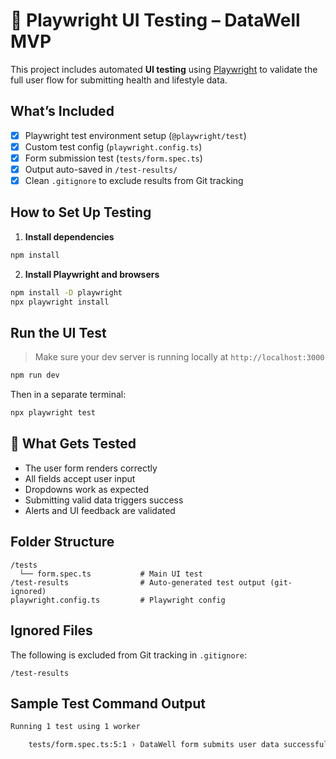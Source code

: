 # 🧪 Playwright UI Testing – DataWell MVP

This project includes automated **UI testing** using [Playwright](https://playwright.dev/) to validate the full user flow for submitting health and lifestyle data.

## What’s Included

- [x] Playwright test environment setup (`@playwright/test`)
- [x] Custom test config (`playwright.config.ts`)
- [x] Form submission test (`tests/form.spec.ts`)
- [x] Output auto-saved in `/test-results/`
- [x] Clean `.gitignore` to exclude results from Git tracking

##  How to Set Up Testing

1. **Install dependencies**
```bash
npm install
```

2. **Install Playwright and browsers**
```bash
npm install -D playwright
npx playwright install
```

##  Run the UI Test

> Make sure your dev server is running locally at `http://localhost:3000`

```bash
npm run dev
```

Then in a separate terminal:
```bash
npx playwright test
```

## 🧾 What Gets Tested

- The user form renders correctly
- All fields accept user input
- Dropdowns work as expected
- Submitting valid data triggers success
- Alerts and UI feedback are validated

##  Folder Structure

```
/tests
  └── form.spec.ts           # Main UI test
/test-results                # Auto-generated test output (git-ignored)
playwright.config.ts         # Playwright config
```

##  Ignored Files

The following is excluded from Git tracking in `.gitignore`:

```
/test-results
```

##  Sample Test Command Output

```bash
Running 1 test using 1 worker

    tests/form.spec.ts:5:1 › DataWell form submits user data successfully (4s)
```